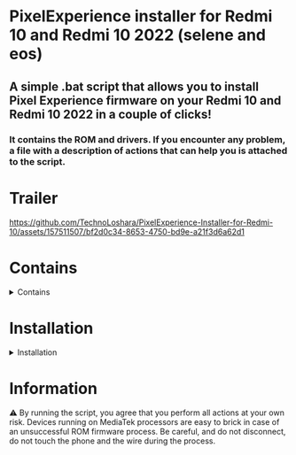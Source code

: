 # PixelExperience installer for Redmi 10 and Redmi 10 2022 (selene and eos)

## A simple .bat script that allows you to install Pixel Experience firmware on your Redmi 10 and Redmi 10 2022 in a couple of clicks!

### It contains the ROM and drivers. If you encounter any problem, a file with a description of actions that can help you is attached to the script.

# Trailer

https://github.com/TechnoLoshara/PixelExperience-Installer-for-Redmi-10/assets/157511507/bf2d0c34-8653-4750-bd9e-a21f3d6a62d1

# Contains

<details><summary>Contains</summary>
  
- Platform-tools
- Xiaomi USB Drivers

 </details>

# Installation

<details><summary>Installation</summary>
  
1. Unlock the bootloader.
2. Boot into Fastboot.
3. Download [this](https://github.com/ponces/treble_build_pe/releases) ROM.
4. Copy the unpacked ROM <sub>(system.img)</sub> to the platform-tools folder, which is located in the directory with the script.
5. Unzip the "PixelExperience installer for Redmi 10.zip", run the "PixelExperience Installer.bat", follow the next steps.

 </details>

# Information
:warning: By running the script, you agree that you perform all actions at your own risk. Devices running on MediaTek processors are easy to brick in case of an unsuccessful ROM firmware process. Be careful, and do not disconnect, do not touch the phone and the wire during the process.

